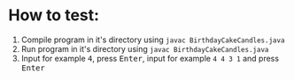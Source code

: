 # How to test:
1. Compile program in it's directory using
`javac BirthdayCakeCandles.java`
3. Run program in it's directory using
`javac BirthdayCakeCandles.java`
4. Input for example <kbd>4</kbd>, press <kbd>Enter</kbd>, input for example `4 4 3 1` and press <kbd>Enter</kbd>
